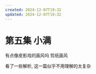 ```yaml
---
created: 2024-12-07T19:32
updated: 2024-12-07T19:32
---
```

# 第五集   小满
有点像皮影戏的画风吗
剪纸画风

看了一些解析, 这一篇似乎不用理解的太复杂